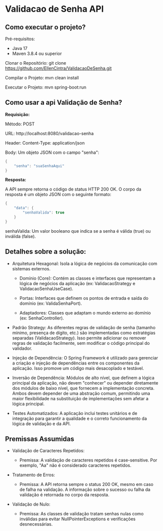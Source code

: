 # Validacao de Senha API

## Como executar o projeto?

Pré-requisitos:
- Java 17
- Maven 3.8.4 ou superior

Clonar o Repositório:
git clone https://github.com/EllenCintra/ValidacaoDeSenha.git

Compilar o Projeto:
mvn clean install

Executar o Projeto:
mvn spring-boot:run

## Como usar a api Validação de Senha?
__Requisição:__

Método: POST

URL: http://localhost:8080/validacao-senha

Header: Content-Type: application/json

Body: Um objeto JSON com o campo "senha":
```c#
{
    "senha": "suaSenhaAqui"
}
```
__Resposta:__

A API sempre retorna o código de status HTTP 200 OK. O corpo da resposta é um objeto JSON com o seguinte formato:
```c#
{
    "data": {
        "senhaValida": true
    }
}
```
senhaValida: Um valor booleano que indica se a senha é válida (true) ou inválida (false).

## Detalhes sobre a solução:

- Arquitetura Hexagonal: Isola a lógica de negócios da comunicação com sistemas externos.

    - Domínio (Core): Contém as classes e interfaces que representam a lógica de negócios da aplicação (ex: ValidacaoStrategy e ValidacaoSenhaUseCase).

    - Portas: Interfaces que definem os pontos de entrada e saída do domínio (ex: ValidaSenhaPort).

    - Adaptadores: Classes que adaptam o mundo externo ao domínio (ex: SenhaController).

- Padrão Strategy: As diferentes regras de validação de senha (tamanho mínimo, presença de dígito, etc.) são implementadas como estratégias separadas (ValidacaoStrategy). Isso permite adicionar ou remover regras de validação facilmente, sem modificar o código principal do validador.

- Injeção de Dependência: O Spring Framework é utilizado para gerenciar a criação e injeção de dependências entre os componentes da aplicação. Isso promove um código mais desacoplado e testável.

- Inversão de Dependência: Módulos de alto nível, que definem a lógica principal da aplicação, não devem "conhecer" ou depender diretamente dos módulos de baixo nível, que fornecem a implementação concreta. Ambos devem depender de uma abstração comum, permitindo uma maior flexibilidade na substituição de implementações sem afetar a lógica principal.

- Testes Automatizados: A aplicação inclui testes unitários e de integração para garantir a qualidade e o correto funcionamento da lógica de validação e da API.


## Premissas Assumidas

- Validação de Caracteres Repetidos:

    - Premissa: A validação de caracteres repetidos é case-sensitive. Por exemplo, "Aa" não é considerado caracteres repetidos.

- Tratamento de Erros:

    - Premissa: A API retorna sempre o status 200 OK, mesmo em caso de falha na validação. A informação sobre o sucesso ou falha da validação é retornada no corpo da resposta.

- Validação de Nulo:

    - Premissa: As classes de validação tratam senhas nulas como inválidas para evitar NullPointerExceptions e verificações desnecessárias.
